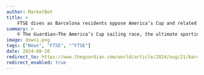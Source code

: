 ```yaml
---
author: MarketBot
title: >
    FTSE dives as Barcelona residents oppose America’s Cup and related tourism
summary: >
    © The Guardian—The America’s Cup sailing race, the ultimate sporting competition for the super-rich, starts in Barcelona on Thursday, marking the latest attempt by one of the cities on the frontline of Europe’s overtourism crisis to attract “quality rather than quantity” tourism.
image: down1.png
tags: ["News", "FTSE", "^FTSE"]
date: 2024-08-20
redirect_to: https://www.theguardian.com/world/article/2024/aug/21/barcelona-americas-cup-tourism
redirect_enabled: true
---
```

